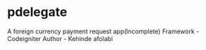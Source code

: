 # pdelegate
A foreign currency payment request app(Incomplete)
Framework - Codeigniter
Author - Kehinde afolabi
